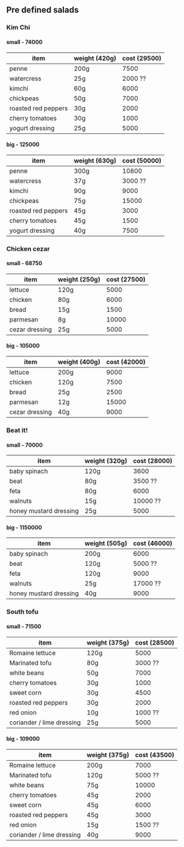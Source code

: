 ## Pre defined salads

### Kim Chi 

#### small - 74000
item | weight (420g) | cost (29500)
------------ | ------------- | -------------
penne | 200g | 7500
watercress | 25g  | 2000 ??
kimchi | 60g | 6000 
chickpeas | 50g  | 7000
roasted red peppers | 30g | 2000
cherry tomatoes | 30g | 1000
yogurt dressing | 25g | 5000

#### big - 125000
item | weight (630g) | cost (50000)
------------ | ------------- | -------------
penne | 300g | 10800
watercress | 37g  | 3000 ??
kimchi | 90g | 9000 
chickpeas | 75g  | 15000
roasted red peppers | 45g | 3000
cherry tomatoes | 45g | 1500
yogurt dressing | 40g | 7500



### Chicken cezar  

#### small - 68750
item | weight (250g) | cost (27500)
------------ | ------------- | -------------
lettuce | 120g | 5000
chicken | 80g  | 6000
bread | 15g | 1500 
parmesan | 8g  | 10000
cezar dressing | 25g | 5000

#### big - 105000
item | weight (400g) | cost (42000)
------------ | ------------- | -------------
lettuce | 200g | 9000
chicken | 120g  | 7500
bread | 25g | 2500 
parmesan | 12g  | 15000
cezar dressing | 40g | 9000

### Beat it! 

#### small - 70000
item | weight (320g) | cost (28000)
------------ | ------------- | -------------
baby spinach | 120g | 3600
beat | 80g | 3500 ??
feta | 80g | 6000 
walnuts | 15g | 10000 ?? 
honey mustard dressing | 25g | 5000 

#### big - 1150000
item | weight (505g) | cost (46000)
------------ | ------------- | -------------
baby spinach | 200g | 6000
beat | 120g | 5000 ??
feta | 120g | 9000 
walnuts | 25g | 17000 ?? 
honey mustard dressing | 40g | 9000 


### South tofu

#### small - 71500
item | weight (375g) | cost (28500)
------------ | ------------- | -------------
Romaine lettuce | 120g | 5000
Marinated tofu | 80g | 3000 ??
white beans | 50g | 7000 
cherry tomatoes | 30g | 1000
sweet corn | 30g | 4500
roasted red peppers | 30g | 2000
red onion | 10g | 1000  ?? 
coriander / lime dressing | 25g | 5000

#### big - 109000
item | weight (375g) | cost (43500)
------------ | ------------- | -------------
Romaine lettuce | 200g | 7000
Marinated tofu | 120g | 5000 ?? 
white beans | 75g | 10000 
cherry tomatoes | 45g | 2000
sweet corn | 45g | 6000
roasted red peppers | 45g | 3000
red onion | 15g | 1500  ?? 
coriander / lime dressing | 40g | 9000
